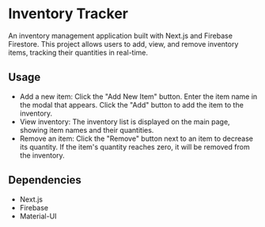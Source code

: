 # Inventory Tracker
An inventory management application built with Next.js and Firebase Firestore. This project allows users to add, view, and remove inventory items, tracking their quantities in real-time.


## Usage
- Add a new item:
Click the "Add New Item" button.
Enter the item name in the modal that appears.
Click the "Add" button to add the item to the inventory.
- View inventory:
The inventory list is displayed on the main page, showing item names and their quantities.
- Remove an item:
Click the "Remove" button next to an item to decrease its quantity.
If the item's quantity reaches zero, it will be removed from the inventory.

## Dependencies
- Next.js
- Firebase
- Material-UI
